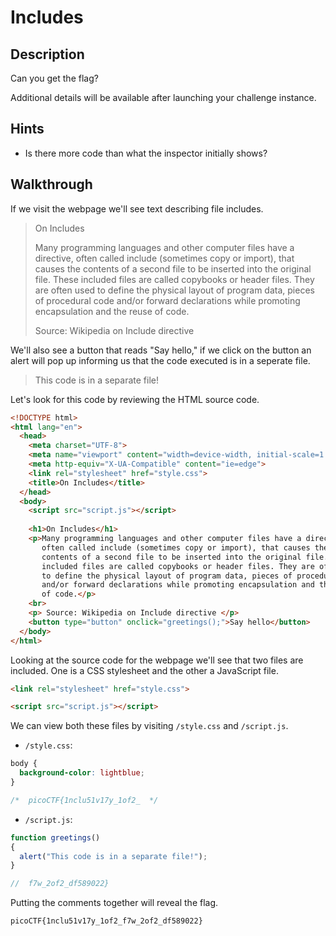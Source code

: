 # Includes

## Description

Can you get the flag?

Additional details will be available after launching your challenge instance.

## Hints

* Is there more code than what the inspector initially shows?

## Walkthrough

If we visit the webpage we'll see text describing file includes.

> On Includes
>
> Many programming languages and other computer files have a directive, often called include (sometimes copy or import), that causes the contents of a second file to be inserted into the original file. These included files are called copybooks or header files. They are often used to define the physical layout of program data, pieces of procedural code and/or forward declarations while promoting encapsulation and the reuse of code.
>
> Source: Wikipedia on Include directive

We'll also see a button that reads "Say hello," if we click on the button an alert will pop up informing us that the code executed is in a seperate file.

> This code is in a separate file!

Let's look for this code by reviewing the HTML source code.

```html
<!DOCTYPE html>
<html lang="en">
  <head>
    <meta charset="UTF-8">
    <meta name="viewport" content="width=device-width, initial-scale=1.0">
    <meta http-equiv="X-UA-Compatible" content="ie=edge">
    <link rel="stylesheet" href="style.css">
    <title>On Includes</title>
  </head>
  <body>
    <script src="script.js"></script>
  
    <h1>On Includes</h1>
    <p>Many programming languages and other computer files have a directive, 
       often called include (sometimes copy or import), that causes the 
       contents of a second file to be inserted into the original file. These 
       included files are called copybooks or header files. They are often used
       to define the physical layout of program data, pieces of procedural code
       and/or forward declarations while promoting encapsulation and the reuse
       of code.</p>
    <br>
    <p> Source: Wikipedia on Include directive </p>
    <button type="button" onclick="greetings();">Say hello</button>
  </body>
</html>
```

Looking at the source code for the webpage we'll see that two files are included. One is a CSS stylesheet and the other a JavaScript file.

```html
<link rel="stylesheet" href="style.css">
```

```html
<script src="script.js"></script>
```

We can view both these files by visiting ```/style.css``` and ```/script.js```.


* ```/style.css```:
```css
body {
  background-color: lightblue;
}

/*  picoCTF{1nclu51v17y_1of2_  */
```

* ```/script.js```:

```js
function greetings()
{
  alert("This code is in a separate file!");
}

//  f7w_2of2_df589022}
```

Putting the comments together will reveal the flag.

```picoCTF{1nclu51v17y_1of2_f7w_2of2_df589022}```
